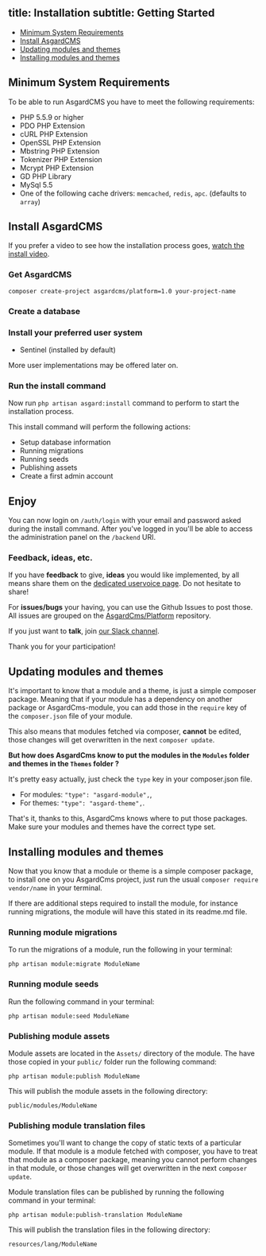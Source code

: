 title: Installation
subtitle: Getting Started
-------

- [Minimum System Requirements](#minimum-system-requirements)
- [Install AsgardCMS](#install-asgardcms)
- [Updating modules and themes](#updating-modules-and-themes)
- [Installing modules and themes](#installing-modules-and-themes)

## <a name="minimum-system-requirements" class="anchor" href="#minimum-system-requirements"></a> Minimum System Requirements

To be able to run AsgardCMS you have to meet the following requirements:

- PHP 5.5.9 or higher
- PDO PHP Extension
- cURL PHP Extension
- OpenSSL PHP Extension
- Mbstring PHP Extension
- Tokenizer PHP Extension
- Mcrypt PHP Extension
- GD PHP Library
- MySql 5.5
- One of the following cache drivers: `memcached`, `redis`, `apc`. (defaults to `array`)

## <a name="install-asgardcms" class="anchor" href="#install-asgardcms"></a> Install AsgardCMS

If you prefer a video to see how the installation process goes, [watch the install video](https://www.youtube.com/watch?v=MeX_D-aql6g).


### Get AsgardCMS

``` .language-bash
composer create-project asgardcms/platform=1.0 your-project-name
```

### Create a database

### Install your preferred user system

- Sentinel (installed by default) 

More user implementations may be offered later on.


### Run the install command

Now run `php artisan asgard:install` command to perform to start the installation process.

This install command will perform the following actions:

- Setup database information
- Running migrations
- Running seeds
- Publishing assets
- Create a first admin account


## Enjoy

You can now login on `/auth/login` with your email and password asked during the install command. After you've logged in you'll be able to access the administration panel on the `/backend` URI.

### Feedback, ideas, etc.
If you have **feedback** to give, **ideas** you would like implemented, by all means share them on the [dedicated uservoice page](http://asgardcms.uservoice.com/). Do not hesitate to share! 

For **issues/bugs** your having, you can use the Github Issues to post those. All issues are grouped on the [AsgardCms/Platform](https://github.com/AsgardCms/Platform/issues) repository.

If you just want to **talk**, join [our Slack channel](http://slack.asgardcms.com/).

Thank you for your participation!


## <a name="updating-modules-and-themes" class="anchor" href="#updating-modules-and-themes"></a> Updating modules and themes

It's important to know that a module and a theme, is just a simple composer package. Meaning that if your module has a dependency on another package or AsgardCms-module, you can add those in the `require` key of the `composer.json` file of your module.

This also means that modules fetched via composer, **cannot** be edited, those changes will get overwritten in the next `composer update`.

**But how does AsgardCms know to put the modules in the `Modules` folder and themes in the `Themes` folder ?**

It's pretty easy actually, just check the `type` key in your composer.json file.

- For modules: `"type": "asgard-module",`,
- For themes: `"type": "asgard-theme",`.

That's it, thanks to this, AsgardCms knows where to put those packages. Make sure your modules and themes have the correct type set.

## <a name="installing-modules-and-themes" class="anchor" href="#installing-modules-and-themes"></a> Installing modules and themes

Now that you know that a module or theme is a simple composer package, to install one on you AsgardCms project, just run the usual `composer require vendor/name` in your terminal.

If there are additional steps required to install the module, for instance running migrations, the module will have this stated in its readme.md file.

### Running module migrations

To run the migrations of a module, run the following in your terminal:

``` .language-bash
php artisan module:migrate ModuleName
```

### Running module seeds

Run the following command in your terminal:

```.language-bash
php artisan module:seed ModuleName
```


### Publishing module assets

Module assets are located in the `Assets/` directory of the module. The have those copied in your `public/` folder run the following command:

``` .language-bash
php artisan module:publish ModuleName
```

This will publish the module assets in the following directory:

``` .language-bash
public/modules/ModuleName
```

### Publishing module translation files

Sometimes you'll want to change the copy of static texts of a particular module. If that module is a module fetched with composer, you have to treat that module as a composer package, meaning you cannot perform changes in that module, or those changes will get overwritten in the next `composer update`.

Module translation files can be published by running the following command in your terminal:

``` .language-bash
php artisan module:publish-translation ModuleName
```

This will publish the translation files in the following directory:

``` .language-bash
resources/lang/ModuleName
```
